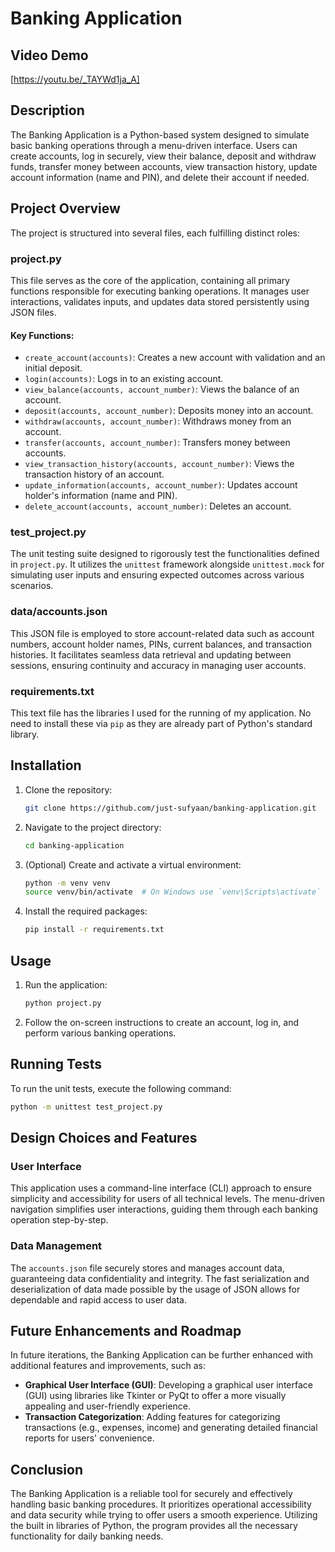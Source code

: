 # Banking Application

## Video Demo
[https://youtu.be/_TAYWd1ja_A]

## Description
The Banking Application is a Python-based system designed to simulate basic banking operations through a menu-driven interface. Users can create accounts, log in securely, view their balance, deposit and withdraw funds, transfer money between accounts, view transaction history, update account information (name and PIN), and delete their account if needed.

## Project Overview
The project is structured into several files, each fulfilling distinct roles:

### project.py
This file serves as the core of the application, containing all primary functions responsible for executing banking operations. It manages user interactions, validates inputs, and updates data stored persistently using JSON files.

#### Key Functions:
- `create_account(accounts)`: Creates a new account with validation and an initial deposit.
- `login(accounts)`: Logs in to an existing account.
- `view_balance(accounts, account_number)`: Views the balance of an account.
- `deposit(accounts, account_number)`: Deposits money into an account.
- `withdraw(accounts, account_number)`: Withdraws money from an account.
- `transfer(accounts, account_number)`: Transfers money between accounts.
- `view_transaction_history(accounts, account_number)`: Views the transaction history of an account.
- `update_information(accounts, account_number)`: Updates account holder's information (name and PIN).
- `delete_account(accounts, account_number)`: Deletes an account.

### test_project.py
The unit testing suite designed to rigorously test the functionalities defined in `project.py`. It utilizes the `unittest` framework alongside `unittest.mock` for simulating user inputs and ensuring expected outcomes across various scenarios.

### data/accounts.json
This JSON file is employed to store account-related data such as account numbers, account holder names, PINs, current balances, and transaction histories. It facilitates seamless data retrieval and updating between sessions, ensuring continuity and accuracy in managing user accounts.

### requirements.txt
This text file has the libraries I used for the running of my application. No need to install these via `pip` as they are already part of Python's standard library.

## Installation
1. Clone the repository:
    ```sh
    git clone https://github.com/just-sufyaan/banking-application.git
    ```
2. Navigate to the project directory:
    ```sh
    cd banking-application
    ```
3. (Optional) Create and activate a virtual environment:
    ```sh
    python -m venv venv
    source venv/bin/activate  # On Windows use `venv\Scripts\activate`
    ```
4. Install the required packages:
    ```sh
    pip install -r requirements.txt
    ```

## Usage
1. Run the application:
    ```sh
    python project.py
    ```
2. Follow the on-screen instructions to create an account, log in, and perform various banking operations.

## Running Tests
To run the unit tests, execute the following command:
```sh
python -m unittest test_project.py
```

## Design Choices and Features

### User Interface
This application uses a command-line interface (CLI) approach to ensure simplicity and accessibility for users of all technical levels. The menu-driven navigation simplifies user interactions, guiding them through each banking operation step-by-step.

### Data Management
The `accounts.json` file securely stores and manages account data, guaranteeing data confidentiality and integrity. The fast serialization and deserialization of data made possible by the usage of JSON allows for dependable and rapid access to user data.

## Future Enhancements and Roadmap
In future iterations, the Banking Application can be further enhanced with additional features and improvements, such as:

- **Graphical User Interface (GUI)**: Developing a graphical user interface (GUI) using libraries like Tkinter or PyQt to offer a more visually appealing and user-friendly experience.
- **Transaction Categorization**: Adding features for categorizing transactions (e.g., expenses, income) and generating detailed financial reports for users' convenience.

## Conclusion
The Banking Application is a reliable tool for securely and effectively handling basic banking procedures. It prioritizes operational accessibility and data security while trying to offer users a smooth experience. Utilizing the built in libraries of Python, the program provides all the necessary functionality for daily banking needs.
